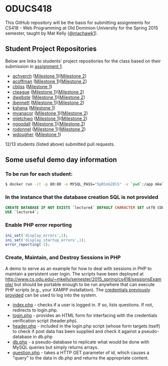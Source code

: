 ODUCS418
========
This GitHub repository will be the basis for submitting assignments for CS418 - Web Programming at Old Dominion University for the Spring 2015 semester, taught by Mat Kelly (<a href="https://github.com/machawk1">@machawk1</a>).

## Student Project Repositories 
Below are links to students' project repositories for the class based on their submission in <a href="http://www.cs.odu.edu/~mkelly/semester/2015_spring/cs418/assignments/assignment1.html">assignment 1</a>. 

* [achverch](https://github.com/andrewchverch/WebProjectCS) ([Milestone 1](https://github.com/andrewchverch/WebProjectCS/6da11c433b2d41c2a95bf6dc9946e050259c13c7))([Milestone 2](https://github.com/andrewchverch/WebProjectCS/commit/253efb06fe0cd3e1151fb12370ff2b04ab4d03ac))
* [acoffman](https://github.com/atc07d/WebProgramming) ([Milestone 1](https://github.com/atc07d/WebProgramming/6cdaf87f2203940c909c14de5dc82822f5709fdb))([Milestone 2](https://github.com/atc07d/WebProgramming/commit/a3c4afe1520a0f628367f96e01dcb66a04c13895))
* [cbliss](https://github.com/thecbliss/cblissCS418) ([Milestone 1](https://github.com/thecbliss/cblissCS418/dc7e4ebe6540ac52c7f67c8a8feb0154b412965c))
* [cteague](https://github.com/chateague/Chas-ODUCS418) ([Milestone 1](https://github.com/chateague/Chas-ODUCS418/21f77c93f2645eae3b6123a53ae65635b006e679))([Milestone 2](https://github.com/chateague/Chas-ODUCS418/commit/37f1be41fdffdac26bc6addf12632b847d0bd05d))
* [dwebste](https://github.com/DWebsterJr/Spring15) ([Milestone 1](https://github.com/DWebsterJr/Spring15/fcc2c3e175fd499180298478018b578c9ed5167a))([Milestone 2](https://github.com/DWebsterJr/Spring15/commit/58f3ff3d97de3456756c977d63673f916b6f048a))
* [jbennett](https://github.com/jbennett122/JBENNETT_CS418) ([Milestone 1](https://github.com/jbennett122/JBENNETT_CS418/d40272425532641df0e1178e5e3417aa048b70ee))([Milestone 2](https://github.com/jbennett122/JBENNETT_CS418/commit/07e47471ca0d65e5a43e0e0105a8639b251c9842))
* [kshena](https://github.com/kshena/Ridi) ([Milestone 1](https://github.com/kshena/Ridi/4d46b914d39229e31c348cd6ffc0191b4d12ce33))
* [mvanacor](https://github.com/mvanacor/cs418Project) ([Milestone 1](https://github.com/mvanacor/cs418Project/e5055b9b44b928039b2d7ff1e5f57c3fcfc34392))([Milestone 2](https://github.com/mvanacor/cs418Project/commit/775e196889120ba5ff9e863cbf4105c9a2e749c5)) 
* [mletchwo](https://github.com/mletchworth/CS-418) ([Milestone 1](https://github.com/mletchworth/CS-418/c33e6368e3fd1a091b409abe5638dce9d90fcea9))([Milestone 2](https://github.com/mletchworth/CS-418/commit/a2a2b55ec12b024b7529cdc02ec32e55db97b18c))
* [ngoodall](http://github.com/CatLover91/WebDevCourse) ([Milestone 1](http://github.com/CatLover91/WebDevCourse/6dd15914fb64557ca7a3e10dccf557987e4318a6))([Milestone 2](https://github.com/CatLover91/WebDevCourse/commit/b4770e4225ef75ee0185caf17971bd540e8fddc0))
* [rodonnel](https://github.com/rcodonnell/cs418Project) ([Milestone 1](https://github.com/rcodonnell/cs418Project/84857bd784771ae92143699165e9f1b78d5a53bb))([Milestone 2](https://github.com/rcodonnell/cs418Project/commit/33e00126a7ee0055a1905e02d83e3e9d766e0b62))
* [wdougher](https://github.com/wdoug004/CS418Project) ([Milestone 1]())

12/13 students (listed above) submitted pull requests.

## Some useful demo day information

### To be run for each student:

```sh
$ docker run -it -p 80:80 -e MYSQL_PASS="5pR1nG2OlS" -v `pwd`:/app mkelly/lamptest
```

### In the instance that the database creation SQL is not provided
 
```sql
CREATE DATABASE IF NOT EXISTS `lecture4` DEFAULT CHARACTER SET utf8 COLLATE utf8_general_ci;
USE `lecture4`;
```


### Enable PHP error reporting

```php
ini_set('display_errors',1);
ini_set('display_startup_errors',1);
error_reporting(-1);
```

### Create, Maintain, and Destroy Sessions in PHP
A demo to serve as an example for how to deal with sessions in PHP to maintain a persistent user login. The scripts have been deployed at http://www.cs.odu.edu/~mkelly/semester/2015_spring/cs418/sessionsExample/ but should be portable enough to be run anywhere that can execute PHP scripts (e.g., your XAMPP installation). The [credentials previously provided](https://github.com/machawk1/ODUCS418/blob/spring2015/credentials.txt) can be used to log into the system.
* [index.php](https://github.com/machawk1/ODUCS418/blob/spring2015/sessionsExample/index.php) - checks if a user is logged in. If so, lists questions. If not, redirects to login.php.
* [login.php](https://github.com/machawk1/ODUCS418/blob/spring2015/sessionsExample/login.php) - provides an HTML form for interfacing with the credentials verification script (header.php).
* [header.php](https://github.com/machawk1/ODUCS418/blob/spring2015/sessionsExample/header.php) - included in the login.php script (whose form targets itself) to check if post data has been supplied and check it against a pseudo-database in db.php
* [db.php](https://github.com/machawk1/ODUCS418/blob/spring2015/sessionsExample/db.php) - a pseudo-database to replicate what would be done with MySQL queries but simply returns arrays.
* [question.php](https://github.com/machawk1/ODUCS418/blob/spring2015/sessionsExample/question.php) - takes a HTTP GET parameter of id, which causes a "query" to the data in db.php and returns the appropriate content.
